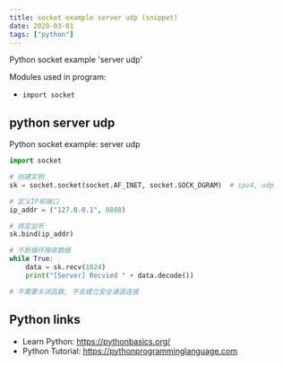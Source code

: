 ```yaml
---
title: socket example server udp (snippet)
date: 2020-03-01
tags: ["python"]
---
```

Python socket example 'server udp'


Modules used in program: 
* `import socket`

## python server udp

Python socket example: server udp

```python
import socket

# 创建实例
sk = socket.socket(socket.AF_INET, socket.SOCK_DGRAM)  # ipv4, udp

# 定义IP和端口
ip_addr = ("127.0.0.1", 8888)

# 绑定监听
sk.bind(ip_addr)

# 不断循环接收数据
while True:
    data = sk.recv(1024)
    print("[Server] Recvied " + data.decode())

# 不需要关闭函数, 不会建立安全通道连接


```

## Python links

- Learn Python: https://pythonbasics.org/
- Python Tutorial: https://pythonprogramminglanguage.com
